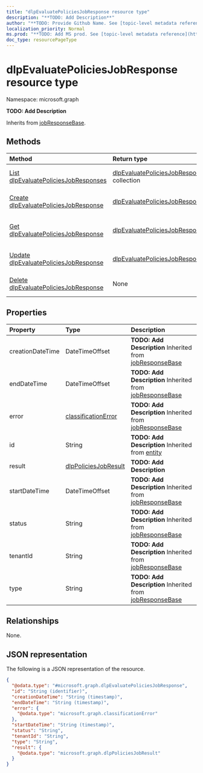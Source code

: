 ```yaml
---
title: "dlpEvaluatePoliciesJobResponse resource type"
description: "**TODO: Add Description**"
author: "**TODO: Provide Github Name. See [topic-level metadata reference](https://msgo.azurewebsites.net/add/document/guidelines/metadata.html#topic-level-metadata)**"
localization_priority: Normal
ms.prod: "**TODO: Add MS prod. See [topic-level metadata reference](https://msgo.azurewebsites.net/add/document/guidelines/metadata.html#topic-level-metadata)**"
doc_type: resourcePageType
---
```


# dlpEvaluatePoliciesJobResponse resource type

Namespace: microsoft.graph



**TODO: Add Description**


Inherits from [jobResponseBase](../resources/jobresponsebase.md).

## Methods
|Method|Return type|Description|
|:---|:---|:---|
|[List dlpEvaluatePoliciesJobResponses](../api/dlpevaluatepoliciesjobresponse-list.md)|[dlpEvaluatePoliciesJobResponse](../resources/dlpevaluatepoliciesjobresponse.md) collection|Get a list of the [dlpEvaluatePoliciesJobResponse](../resources/dlpevaluatepoliciesjobresponse.md) objects and their properties.|
|[Create dlpEvaluatePoliciesJobResponse](../api/dlpevaluatepoliciesjobresponse-create.md)|[dlpEvaluatePoliciesJobResponse](../resources/dlpevaluatepoliciesjobresponse.md)|Create a new [dlpEvaluatePoliciesJobResponse](../resources/dlpevaluatepoliciesjobresponse.md) object.|
|[Get dlpEvaluatePoliciesJobResponse](../api/dlpevaluatepoliciesjobresponse-get.md)|[dlpEvaluatePoliciesJobResponse](../resources/dlpevaluatepoliciesjobresponse.md)|Read the properties and relationships of a [dlpEvaluatePoliciesJobResponse](../resources/dlpevaluatepoliciesjobresponse.md) object.|
|[Update dlpEvaluatePoliciesJobResponse](../api/dlpevaluatepoliciesjobresponse-update.md)|[dlpEvaluatePoliciesJobResponse](../resources/dlpevaluatepoliciesjobresponse.md)|Update the properties of a [dlpEvaluatePoliciesJobResponse](../resources/dlpevaluatepoliciesjobresponse.md) object.|
|[Delete dlpEvaluatePoliciesJobResponse](../api/dlpevaluatepoliciesjobresponse-delete.md)|None|Deletes a [dlpEvaluatePoliciesJobResponse](../resources/dlpevaluatepoliciesjobresponse.md) object.|

## Properties
|Property|Type|Description|
|:---|:---|:---|
|creationDateTime|DateTimeOffset|**TODO: Add Description** Inherited from [jobResponseBase](../resources/jobresponsebase.md)|
|endDateTime|DateTimeOffset|**TODO: Add Description** Inherited from [jobResponseBase](../resources/jobresponsebase.md)|
|error|[classificationError](../resources/classificationerror.md)|**TODO: Add Description** Inherited from [jobResponseBase](../resources/jobresponsebase.md)|
|id|String|**TODO: Add Description** Inherited from [entity](../resources/entity.md)|
|result|[dlpPoliciesJobResult](../resources/dlppoliciesjobresult.md)|**TODO: Add Description**|
|startDateTime|DateTimeOffset|**TODO: Add Description** Inherited from [jobResponseBase](../resources/jobresponsebase.md)|
|status|String|**TODO: Add Description** Inherited from [jobResponseBase](../resources/jobresponsebase.md)|
|tenantId|String|**TODO: Add Description** Inherited from [jobResponseBase](../resources/jobresponsebase.md)|
|type|String|**TODO: Add Description** Inherited from [jobResponseBase](../resources/jobresponsebase.md)|

## Relationships
None.

## JSON representation
The following is a JSON representation of the resource.
<!-- {
  "blockType": "resource",
  "keyProperty": "id",
  "@odata.type": "microsoft.graph.dlpEvaluatePoliciesJobResponse",
  "baseType": "microsoft.graph.jobResponseBase",
  "openType": false
}
-->
``` json
{
  "@odata.type": "#microsoft.graph.dlpEvaluatePoliciesJobResponse",
  "id": "String (identifier)",
  "creationDateTime": "String (timestamp)",
  "endDateTime": "String (timestamp)",
  "error": {
    "@odata.type": "microsoft.graph.classificationError"
  },
  "startDateTime": "String (timestamp)",
  "status": "String",
  "tenantId": "String",
  "type": "String",
  "result": {
    "@odata.type": "microsoft.graph.dlpPoliciesJobResult"
  }
}
```

